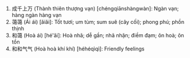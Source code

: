 1. 成千上万 (Thành thiên thượng vạn) [chéngqiānshàngwàn]: Ngàn vạn; hàng ngàn hàng vạn
2. 蔼蔼 (Ái ái) [ǎiǎi]: Tốt tươi; um tùm; sum suê (cây cối); phong phú; phồn thịnh
3. 和蔼 (Hoà ái) [hé'ǎi]: Hoà nhã; dễ gần; nhã nhặn; điềm đạm; ôn hoà; ôn tồn
4. 和和气气 (Hoà hoà khí khí) [héhéqìqì]: Friendly feelings